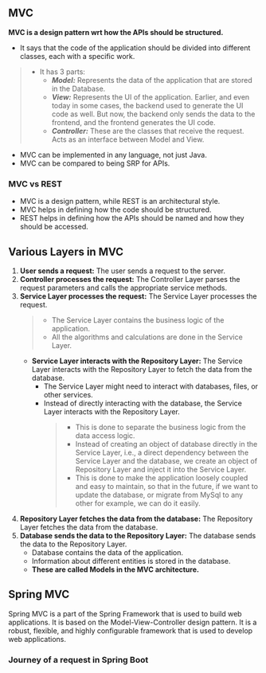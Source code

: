 ## MVC
**MVC is a design pattern wrt how the APIs should be structured.**
- It says that the code of the application should be divided into different classes, each with a specific work.
> - It has 3 parts:
>    - ***Model:*** Represents the data of the application that are stored in the Database.
>    - ***View:*** Represents the UI of the application. Earlier, and even today in some cases, the backend used to generate the UI code as well. But now, the backend only sends the data to the frontend, and the frontend generates the UI code.
>    - ***Controller:*** These are the classes that receive the request. Acts as an interface between Model and View.
- MVC can be implemented in any language, not just Java.
- MVC can be compared to being SRP for APIs.

### MVC vs REST
- MVC is a design pattern, while REST is an architectural style.
- MVC helps in defining how the code should be structured.
- REST helps in defining how the APIs should be named and how they should be accessed.

## Various Layers in MVC
1. **User sends a request:** The user sends a request to the server.
2. **Controller processes the request:** The Controller Layer parses the request parameters and calls the appropriate service methods.
3. **Service Layer processes the request:** The Service Layer processes the request.
   >- The Service Layer contains the business logic of the application.
   >- All the algorithms and calculations are done in the Service Layer.
   - **Service Layer interacts with the Repository Layer:** The Service Layer interacts with the Repository Layer to fetch the data from the database.
     - The Service Layer might need to interact with databases, files, or other services.
     - Instead of directly interacting with the database, the Service Layer interacts with the Repository Layer.
       > - This is done to separate the business logic from the data access logic.
       > - Instead of creating an object of database directly in the Service Layer, i.e., a direct dependency between the Service Layer and the database, we create an object of Repository Layer and inject it into the Service Layer.
       > - This is done to make the application loosely coupled and easy to maintain, so that in the future, if we want to update the database, or migrate from MySql to any other for example, we can do it easily.
4. **Repository Layer fetches the data from the database:** The Repository Layer fetches the data from the database.
5. **Database sends the data to the Repository Layer:** The database sends the data to the Repository Layer.
     - Database contains the data of the application.
     - Information about different entities is stored in the database.
     - **These are called Models in the MVC architecture.**

## Spring MVC
Spring MVC is a part of the Spring Framework that is used to build web applications. It is based on the Model-View-Controller design pattern. It is a robust, flexible, and highly configurable framework that is used to develop web applications.

### Journey of a request in Spring Boot
